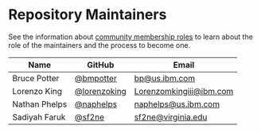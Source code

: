 Repository Maintainers
======================

See the information about [community membership roles](https://wiki.lfedge.org/display/OH/Community+Membership) to learn about the role of the maintainers and the process to become one.

| Name          | GitHub                                         | Email                     |
|---------------|------------------------------------------------|---------------------------|
| Bruce Potter  | [@bmpotter](https://github.com/bmpotter)       | <bp@us.ibm.com>           |
| Lorenzo King  | [@lorenzoking](https://github.com/lorenzoking) | <Lorenzomkingiii@ibm.com> |
| Nathan Phelps | [@naphelps](https://github.com/naphelps)       | <naphelps@us.ibm.com>     |
| Sadiyah Faruk | [@sf2ne](https://github.com/sf2ne)             | <sf2ne@virginia.edu>      |